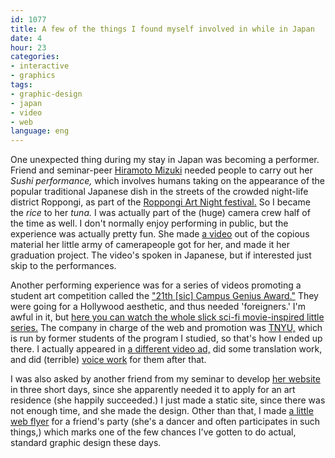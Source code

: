 ```yaml
---
id: 1077
title: A few of the things I found myself involved in while in Japan
date: 4
hour: 23
categories:
- interactive
- graphics
tags:
- graphic-design
- japan
- video
- web
language: eng
---
```


One unexpected thing during my stay in Japan was becoming a performer. Friend and seminar-peer [Hiramoto Mizuki](http://mimimizuki.com/) needed people to carry out her _Sushi performance,_ which involves humans taking on the appearance of the popular traditional Japanese dish in the streets of the crowded night-life district Roppongi, as part of the [Roppongi Art Night festival.](http://www.roppongiartnight.com/2016/) So I became the _rice_ to her _tuna._ I was actually part of the (huge) camera crew half of the time as well. I don't normally enjoy performing in public, but the experience was actually pretty fun. She made [a video](https://www.youtube.com/watch?v=yJiCW0mebk0) out of the copious material her little army of camerapeople got for her, and made it her graduation project. The video's spoken in Japanese, but if interested just skip to the performances.

Another performing experience was for a series of videos promoting a student art competition called the ["21th [sic] Campus Genius Award."](http://campusgenius.jp/2015/) They were going for a Hollywood aesthetic, and thus needed 'foreigners.' I'm awful in it, but [here you can watch the whole slick sci-fi movie-inspired little series.](https://www.youtube.com/playlist?list=PLOiJhjI8HyUmd1q5GXoVDbmpMAJF6GXRv) The company in charge of the web and promotion was [TNYU,](http://tnyu.jp/) which is run by former students of the program I studied, so that's how I ended up there. I actually appeared in [a different video ad,](https://www.youtube.com/watch?v=nSASqvC4x2E) did some translation work, and did (terrible) [voice work](https://www.youtube.com/watch?v=4cyJ6kKbYn8) for them after that.

I was also asked by another friend from my seminar to develop [her website](http://amiinoue.com/) in three short days, since she apparently needed it to apply for an art residence (she happily succeeded.) I just made a static site, since there was not enough time, and she made the design. Other than that, I made [a little web flyer](http://piclog.agj.cl/?picture=74) for a friend's party (she's a dancer and often participates in such things,) which marks one of the few chances I've gotten to do actual, standard graphic design these days.
